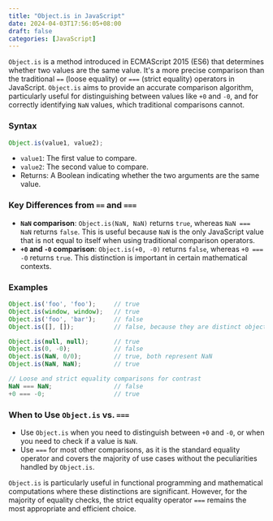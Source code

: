 ```yaml
---
title: "Object.is in JavaScript"
date: 2024-04-03T17:56:05+08:00
draft: false
categories: [JavaScript]
---
```


`Object.is` is a method introduced in ECMAScript 2015 (ES6) that determines whether two values are the same value. It's a more precise comparison than the traditional `==` (loose equality) or `===` (strict equality) operators in JavaScript. `Object.is` aims to provide an accurate comparison algorithm, particularly useful for distinguishing between values like `+0` and `-0`, and for correctly identifying `NaN` values, which traditional comparisons cannot.

### Syntax

```javascript
Object.is(value1, value2);
```

- `value1`: The first value to compare.
- `value2`: The second value to compare.
- Returns: A Boolean indicating whether the two arguments are the same value.

### Key Differences from `==` and `===`

- **`NaN` comparison**: `Object.is(NaN, NaN)` returns `true`, whereas `NaN === NaN` returns `false`. This is useful because `NaN` is the only JavaScript value that is not equal to itself when using traditional comparison operators.
- **`+0` and `-0` comparison**: `Object.is(+0, -0)` returns `false`, whereas `+0 === -0` returns `true`. This distinction is important in certain mathematical contexts.

### Examples

```javascript
Object.is('foo', 'foo');     // true
Object.is(window, window);   // true
Object.is('foo', 'bar');     // false
Object.is([], []);           // false, because they are distinct objects

Object.is(null, null);       // true
Object.is(0, -0);            // false
Object.is(NaN, 0/0);         // true, both represent NaN
Object.is(NaN, NaN);         // true

// Loose and strict equality comparisons for contrast
NaN === NaN;                 // false
+0 === -0;                   // true
```

### When to Use `Object.is` vs. `===`

- Use `Object.is` when you need to distinguish between `+0` and `-0`, or when you need to check if a value is `NaN`.
- Use `===` for most other comparisons, as it is the standard equality operator and covers the majority of use cases without the peculiarities handled by `Object.is`.

`Object.is` is particularly useful in functional programming and mathematical computations where these distinctions are significant. However, for the majority of equality checks, the strict equality operator `===` remains the most appropriate and efficient choice.
